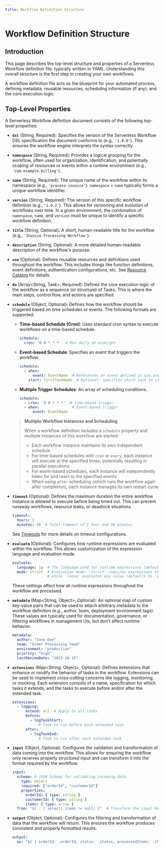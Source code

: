 ```yaml
---
title: Workflow Definition Structure
---
```


# Workflow Definition Structure

## Introduction

This page describes the top-level structure and properties of a Serverless Workflow definition file, typically written
in YAML. Understanding this overall structure is the first step in creating your own workflows.

A workflow definition file acts as the blueprint for your automated process, defining metadata, reusable resources,
scheduling information (if any), and the core execution logic.

## Top-Level Properties

A Serverless Workflow definition document consists of the following top-level properties:

* **`dsl`** (String, Required): Specifies the version of the Serverless Workflow DSL specification the document conforms
  to (e.g., `'1.0.0'`). This ensures the workflow engine interprets the syntax correctly.

* **`namespace`** (String, Required): Provides a logical grouping for the workflow, often used for organization,
  identification, and potentially scoping of resources or events within a runtime environment (e.g.,
  `'com.example.billing'`).

* **`name`** (String, Required): The unique name of the workflow within its namespace (e.g., `'process-invoice'`).
  `namespace` + `name` typically forms a unique workflow identifier.

* **`version`** (String, Required): The version of this specific workflow definition (e.g., `'1.0.2'`). This allows for
  versioning and evolution of workflows over time. In a given environment, the combination of `namespace`, `name`, and `version` must be unique to identify a specific workflow definition.

* **`title`** (String, Optional): A short, human-readable title for the workflow (e.g.,
  `'Invoice Processing Workflow'`).

* **`description`** (String, Optional): A more detailed human-readable description of the workflow's purpose.

* **`use`** (Optional): Defines reusable resources and definitions used throughout the workflow. This includes
  things like function definitions, event definitions, authentication configurations, etc.
  See [Resource Catalog](dsl-resource-catalog.md) for details.

* **`do`** (Array<String, Task>, Required): Defines the core execution logic of the workflow as a sequence (or
  structure)
  of Tasks. This is where the main steps, control flow, and actions are specified.

* **`schedule`** (Object, Optional): Defines how the workflow should be triggered based on time
  schedules or events. The following formats are supported:
    * **Time-based Schedule (Cron)**: Uses standard cron syntax to execute workflows on a time-based schedule.
      ```yaml
      schedule:
        cron: '0 0 * * *'  # Run daily at midnight
      ```
    * **Event-based Schedule**: Specifies an event that triggers the workflow.
      ```yaml
      schedule:
        - when:
            event: EventName  # References an event defined in use.events
          start: firstTaskName  # Optional: specifies which task to start with
      ```
    * **Multiple Trigger Schedules**: An array of scheduling conditions.
      ```yaml
      schedule:
        - cron: '0 0 * * *'  # Time-based trigger
        - when:               # Event-based trigger
            event: EventName
      ```

  > **Multiple Workflow Instances and Scheduling**
  >
  > When a workflow definition includes a `schedule` property and multiple instances of this workflow are started:
  >
  > - Each workflow instance maintains its own independent schedule
  > - For time-based schedules with `cron` or `every`, each instance will execute at the specified times, potentially
      resulting in parallel executions
  > - For event-based schedules, each instance will independently listen for and react to the specified events
  > - When using `after` scheduling (which runs the workflow again after completion), each instance manages its own
      restart cycle
  

* **`timeout`** (Optional): Defines the maximum duration the entire workflow instance is allowed to execute
  before being timed out. This can prevent runaway workflows, resource leaks, or deadlock situations.
  ```yaml
  timeout:
    hours: 1
    minutes: 30  # Total timeout of 1 hour and 30 minutes
  ```
  See [Timeouts](dsl-timeouts.md) for more details on timeout configurations.

* **`evaluate`** (Optional): Configures how runtime expressions are evaluated within the workflow. This allows
  customization of the expression language and evaluation mode.
  ```yaml
  evaluate:
    language: jq  # The language used for runtime expressions (defaults to 'jq')
    mode: strict  # Evaluation mode: 'strict' requires expressions to be enclosed in ${ }, 
                  # while 'loose' evaluates any value (defaults to 'strict')
  ```
  These settings affect how all runtime expressions throughout the workflow are processed.

* **`metadata`** (Map<String, Object>, Optional): An optional map of custom key-value pairs that can be used to attach arbitrary
  metadata to the workflow definition (e.g., author, team, deployment environment tags). These values are typically used
  for documentation, governance, or filtering workflows in management UIs, but don't affect runtime behavior.
  ```yaml
  metadata:
    author: "Jane Doe"
    team: "Order Processing Team"
    environment: "production"
    priority: "high"
    lastReviewDate: "2023-10-15"
  ```

* **`extensions`** (Map<String: Object>, Optional): Defines extensions that enhance or modify the behavior of tasks in
  the
  workflow. Extensions can be used to implement cross-cutting concerns like logging, monitoring, or mocking. Each
  extension consists of a name, specification for which tasks it extends, and the tasks to execute before and/or after
  the extended task.
  ```yaml
  extensions:
    - logging:
        extend: all  # Apply to all tasks
        before:
          - logTaskStart:
              # Task to run before each extended task
        after:
          - logTaskEnd:
              # Task to run after each extended task
  ```

* **`input`** (Object, Optional): Configures the validation and transformation of data coming into the workflow. This
  allows for ensuring the workflow only receives properly structured input and can transform it into the format required
  by the workflow.
  ```yaml
  input:
    schema: # JSON Schema for validating incoming data
      type: object
      required: ["orderId", "customerId"]
      properties:
        orderId: { type: string }
        customerId: { type: string }
        items: { type: array }
    from: "${ . | select(.items != null) }"  # Transform the input before processing
  ```

* **`output`** (Object, Optional): Configures the filtering and transformation of data that the workflow will return.
  This ensures the workflow produces consistent and properly formatted results.
  ```yaml
  output:
    as: "${ { orderId: .orderId, status: .status, processedItems: .items | length } }"
  ```
